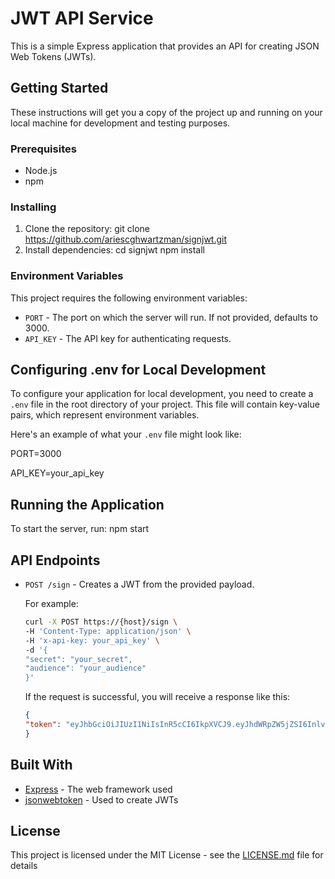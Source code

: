 # JWT API Service

This is a simple Express application that provides an API for creating JSON Web Tokens (JWTs).

## Getting Started

These instructions will get you a copy of the project up and running on your local machine for development and testing purposes.

### Prerequisites

- Node.js
- npm

### Installing

1. Clone the repository:
git clone https://github.com/ariescghwartzman/signjwt.git
2. Install dependencies:
cd signjwt npm install



### Environment Variables

This project requires the following environment variables:

- `PORT` - The port on which the server will run. If not provided, defaults to 3000.
- `API_KEY` - The API key for authenticating requests.

## Configuring .env for Local Development

To configure your application for local development, you need to create a `.env` file in the root directory of your project. This file will contain key-value pairs, which represent environment variables.

Here's an example of what your `.env` file might look like:

PORT=3000 

API_KEY=your_api_key


## Running the Application

To start the server, run:
npm start


## API Endpoints

- `POST /sign` - Creates a JWT from the provided payload.

    For example:

    ```bash
    curl -X POST https://{host}/sign \
    -H 'Content-Type: application/json' \
    -H 'x-api-key: your_api_key' \
    -d '{
    "secret": "your_secret",
    "audience": "your_audience"
    }'
    ```
    If the request is successful, you will receive a response like this:

    ```json
    {
    "token": "eyJhbGciOiJIUzI1NiIsInR5cCI6IkpXVCJ9.eyJhdWRpZW5jZSI6InlvdXJfYXVkaWVuY2UiLCJpYXQiOjE1MTYyMzkwMjIsImV4cCI6MTUxNjI0MjYyMn0.ih1a0wR5p07s7B8eIiKA7TbCqxGVuCwK3I2C6l1BwEI"
    }
    ```

## Built With

- [Express](https://expressjs.com/) - The web framework used
- [jsonwebtoken](https://www.npmjs.com/package/jsonwebtoken) - Used to create JWTs

## License

This project is licensed under the MIT License - see the [LICENSE.md](LICENSE.md) file for details
